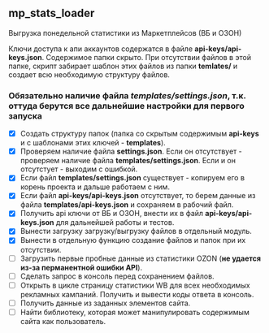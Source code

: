 ## mp_stats_loader
Выгрузка понедельной статистики из Маркетплейсов (ВБ и ОЗОН)

Ключи доступа к апи аккаунтов содержатся в файле **api-keys/api-keys.json**. Содержимое папки скрыто. При отсутствии файлов в этой папке, скрипт забирает шаблон этих файлов из папки **temlates/** и создает всю необходимую структуру файлов.

### Обязательно наличие файла *templates/settings.json*, т.к. оттуда берутся все дальнейшие настройки для первого запуска ###

- [x] Создать структуру папок (папка со скрытым содержимым **api-keys** и с шаблонами этих ключей - **templates**).
- [x] Проверяем наличие файла **settings.json**. Если он отсутствует - проверяем наличие файла **templates/settings.json**. Если и он отсутстует - выходим с ошибкой.
- [x] Если файл **templates/settings.json** существует - копируем его в корень проекта и дальше работаем с ним.
- [x] Если файл **api-keys/api-keys.json** отсутствует, то берем данные из файла **templates/api-keys.json** и сохраняем в рабочий файл.
- [x] Получить api ключи от ВБ и ОЗОН, внести их в файл **api-keys/api-keys.json** для дальнейшей работы и тестов.
- [x] Вынести загрузку загрузку/выгрузку файлов в отдельный модуль.
- [x] Вынести в отдельную функцию создание файлов и папок при их отсутствии.
- [ ] Загрузить первые пробные данные из статистики OZON (**не удается из-за перманентной ошибки API**).
- [ ] Сделать запрос в консоль перед сохранением файлов.
- [ ] Открыть в цикле страницу статистики WB для всех необходимых рекламных кампаний. Получить и вывести коды ответа в консоль.
- [ ] Получить данные из заданных элементов сайта.
- [ ] Найти библиотеку, которая может манипулировать содержимым сайта как пользователь.
